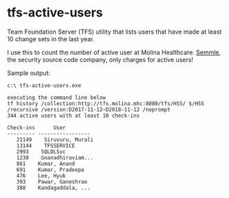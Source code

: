# tfs-active-users
Team Foundation Server (TFS) utility that lists users that have made at least 10 change sets in the last year.

I use this to count the number of active user at Molina Healthcare. [Semmle](https://semmle.com/), the security source code company, only charges for active users!

Sample output:
```
c:\ tfs-active-users.exe

executing the command line below
tf history /collection:http://tfs.molina.mhc:8080/tfs/HSS/ $/HSS /recursive /version:D2017-11-12~D2018-11-12 /noprompt
344 active users with at least 10 check-ins

Check-ins      User
--------- -----------------
   21149    Siruvuru, Murali
   13144    TFSSERVICE
   2993    SQLDLSvc
   1230    Gnanadhiraviam...
   861    Kumar, Anand
   691    Kumar, Pradeepa
   476    Lee, Hyuk
   393    Pawar, Ganeshrao
   388    Kandagaddala, ...
```
